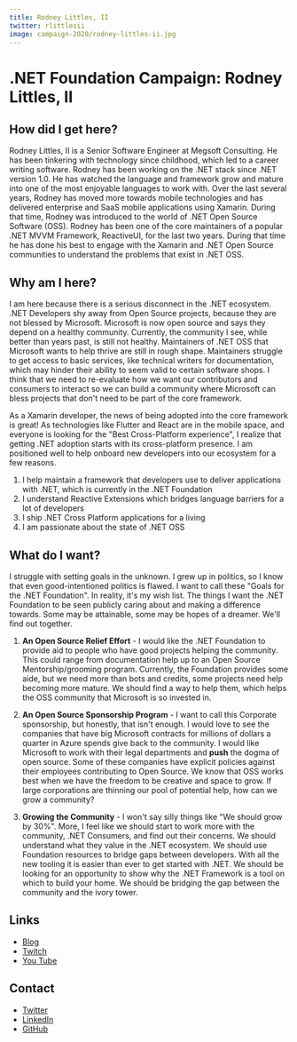 ```yaml
---
title: Rodney Littles, II
twitter: rlittlesii
image: campaign-2020/rodney-littles-ii.jpg
---
```


# .NET Foundation Campaign: Rodney Littles, II

## How did I get here?

Rodney Littles, II is a Senior Software Engineer at Megsoft Consulting.  He has been tinkering with technology since childhood, which led to a career writing software.  Rodney has been working on the .NET stack since .NET version 1.0.  He has watched the language and framework grow and mature into one of the most enjoyable languages to work with.  Over the last several years, Rodney has moved more towards mobile technologies and has delivered enterprise and SaaS mobile applications using Xamarin.  During that time, Rodney was introduced to the world of .NET Open Source Software (OSS).  Rodney has been one of the core maintainers of a popular .NET MVVM Framework, ReactiveUI, for the last two years.  During that time he has done his best to engage with the Xamarin and .NET Open Source communities to understand the problems that exist in .NET OSS.  

## Why am I here?
I am here because there is a serious disconnect in the .NET ecosystem.  .NET Developers shy away from Open Source projects, because they are not blessed by Microsoft.  Microsoft is now open source and says they depend on a healthy community.  Currently, the community I see, while better than years past, is still not healthy.  Maintainers of .NET OSS that Microsoft wants to help thrive are still in rough shape.  Maintainers struggle to get access to basic services, like technical writers for documentation, which may hinder their ability to seem valid to certain software shops.  I think that we need to re-evaluate how we want our contributors and consumers to interact so we can build a community where Microsoft can bless projects that don't need to be part of the core framework.

As a Xamarin developer, the news of being adopted into the core framework is great!  As technologies like Flutter and React are in the mobile space, and everyone is looking for the "Best Cross-Platform experience", I realize that getting .NET adoption starts with its cross-platform presence.  I am positioned well to help onboard new developers into our ecosystem for a few reasons.

1. I help maintain a framework that developers use to deliver applications with .NET, which is currently in the .NET Foundation
2. I understand Reactive Extensions which bridges language barriers for a lot of developers
3. I ship .NET Cross Platform applications for a living
4. I am passionate about the state of .NET OSS

## What do I want?
I struggle with setting goals in the unknown.  I grew up in politics, so I know that even good-intentioned politics is flawed.  I want to call these "Goals for the .NET Foundation".  In reality, it's my wish list.  The things I want the .NET Foundation to be seen publicly caring about and making a difference towards.  Some may be attainable, some may be hopes of a dreamer.  We'll find out together.

1. **An Open Source Relief Effort** - I would like the .NET Foundation to provide aid to people who have good projects helping the community.  This could range from documentation help up to an Open Source Mentorship/grooming program.  Currently, the Foundation provides some aide, but we need more than bots and credits, some projects need help becoming more mature.  We should find a way to help them, which helps the OSS community that Microsoft is so invested in.

2. **An Open Source Sponsorship Program** - I want to call this Corporate sponsorship, but honestly, that isn't enough.  I would love to see the companies that have big Microsoft contracts for millions of dollars a quarter in Azure spends give back to the community.  I would like Microsoft to work with their legal departments and **push** the dogma of open source.  Some of these companies have explicit policies against their employees contributing to Open Source.  We know that OSS works best when we have the freedom to be creative and space to grow.  If large corporations are thinning our pool of potential help, how can we grow a community?

3. **Growing the Community** - I won't say silly things like "We should grow by 30%".  More, I feel like we should start to work more with the community, .NET Consumers, and find out their concerns.  We should understand what they value in the .NET ecosystem.  We should use Foundation resources to bridge gaps between developers.  With all the new tooling it is easier than ever to get started with .NET.  We should be looking for an opportunity to show why the .NET Framework is a tool on which to build your home.  We should be bridging the gap between the community and the ivory tower.


## Links
* [Blog](https://rodneylittlesii.com)
* [Twitch](https://www.twitch.tv/rlittlesii)
* [You Tube](https://www.youtube.com/channel/UC8xELsLzih9Lu-6zpVyxbrw)

## Contact
* [Twitter](https://twitter.com/rlittlesii)
* [LinkedIn](https://www.linkedin.com/in/rodney-littles-ii-0a2b621/)
* [GitHub](https://github.com/rlittlesii)